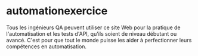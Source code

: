 # automationexercice
Tous les ingénieurs QA peuvent utiliser ce site Web pour la pratique de l'automatisation et les tests d'API, qu'ils soient de niveau débutant ou avancé. C'est pour que tout le monde puisse les aider à perfectionner leurs compétences en automatisation.
